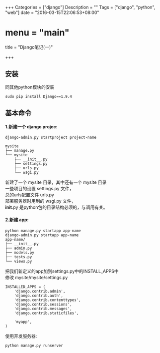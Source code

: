 +++
Categories = ["django"]
Description = ""
Tags = ["django", "python", "web"]
date = "2016-03-15T22:06:53+08:00"
# menu = "main"
title = "Django笔记(一)"

+++

## 安装
同其他python模块的安装

    sudo pip install Django==1.9.4

<!--more-->
## 基本命令
#### 1.新建一个 django projec:

    django-admin.py startproject project-name

    mysite
    ├── manage.py
    └── mysite
        ├── __init__.py
        ├── settings.py
        ├── urls.py
        └── wsgi.py

新建了一个 mysite 目录，其中还有一个 mysite 目录  
一些项目的设置 settings.py 文件，  
总的urls配置文件 urls.py  
部署服务器时用到的 wsgi.py 文件，  
__init__.py 是python包的目录结构必须的，与调用有关。

#### 2.新建 app:

    python manage.py startapp app-name
    django-admin.py startapp app-name
    app-name/
    ├── __init__.py
    ├── admin.py
    ├── models.py
    ├── tests.py
    └── views.py
把我们新定义的app加到settings.py中的INSTALL_APPS中  
修改 mysite/mysite/settings.py

    INSTALLED_APPS = (
        'django.contrib.admin',
        'django.contrib.auth',
        'django.contrib.contenttypes',
        'django.contrib.sessions',
        'django.contrib.messages',
        'django.contrib.staticfiles',
    
        'myapp',
    )





使用开发服务器:

    python manage.py runserver

